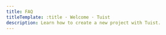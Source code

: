 ```yaml
---
title: FAQ
titleTemplate: :title · Welcome · Tuist
description: Learn how to create a new project with Tuist.
---
```

